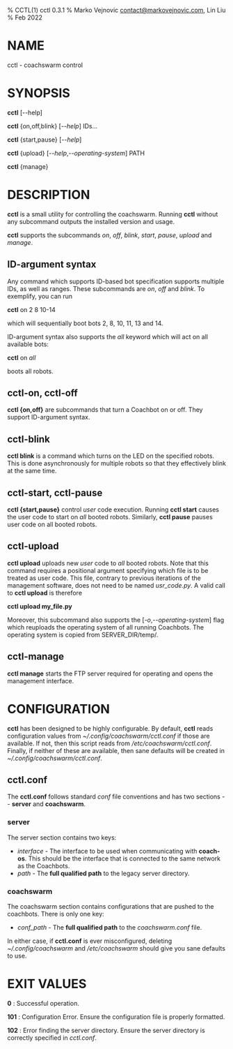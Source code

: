 % CCTL(1) cctl 0.3.1
% Marko Vejnovic <contact@markovejnovic.com>, Lin Liu
% Feb 2022

# NAME
cctl - coachswarm control

# SYNOPSIS
**cctl** [--help]

**cctl** {on,off,blink} [*--help*] IDs...

**cctl** {start,pause} [*--help*]

**cctl** {upload} [*--help*,*--operating-system*] PATH

**cctl** {manage}

# DESCRIPTION
**cctl** is a small utility for controlling the coachswarm. Running **cctl**
without any subcommand outputs the installed version and usage.

**cctl** supports the subcommands *on*, *off*, *blink*, *start*, *pause*,
*upload* and *manage*.

## ID-argument syntax

Any command which supports ID-based bot specification supports multiple IDs, as
well as ranges. These subcommands are *on*, *off* and *blink*. To exemplify,
you can run

**cctl** on 2 8 10-14

which will sequentially boot bots 2, 8, 10, 11, 13 and 14.

ID-argument syntax also supports the *all* keyword which will act on all
available bots:

**cctl** on *all*

boots all robots.

## cctl-on, cctl-off

**cctl {on,off}** are subcommands that turn a Coachbot on or off. They support
ID-argument syntax.

## cctl-blink

**cctl blink** is a command which turns on the LED on the specified robots.
This is done asynchronously for multiple robots so that they effectively blink
at the same time.

## cctl-start, cctl-pause

**cctl {start,pause}** control *user* code execution. Running **cctl start**
causes the user code to start on *all* booted robots. Similarly, **cctl pause**
pauses user code on all booted robots.

## cctl-upload

**cctl upload** uploads new *user* code to *all* booted robots. Note that this
command requires a positional argument specifying which file is to be treated
as user code. This file, contrary to previous iterations of the management
software, does not need to be named *usr_code.py*. A valid call to **cctl
upload** is therefore

**cctl upload my_file.py**

Moreover, this subcommand also supports the [*-o*,*--operating-system*] flag
which reuploads the operating system of all running Coachbots. The operating
system is copied from SERVER_DIR/temp/.

## cctl-manage

**cctl manage** starts the FTP server required for operating and opens the
management interface.

# CONFIGURATION

**cctl** has been designed to be highly configurable. By default, **cctl**
reads configuration values from *~/.config/coachswarm/cctl.conf* if those are
available. If not, then this script reads from */etc/coachswarm/cctl.conf*.
Finally, if neither of these are available, then sane defaults will be created
in *~/.config/coachswarm/cctl.conf*.

## cctl.conf

The **cctl.conf** follows standard *conf* file conventions and has two sections
-- **server** and **coachswarm**.

### server

The server section contains two keys:

* *interface* - The interface to be used when communicating with **coach-os**.
    This should be the interface that is connected to the same network as the
    Coachbots.
* *path* - The **full qualified path** to the legacy server directory.

### coachswarm

The coachswarm section contains configurations that are pushed to the
coachbots. There is only one key:

* *conf_path* - The **full qualified path** to the *coachswarm.conf* file.

In either case, if **cctl.conf** is ever misconfigured, deleting
*~/.config/coachswarm* and */etc/coachswarm* should give you sane defaults to
use.

# EXIT VALUES

**0**
: Successful operation.

**101**
: Configuration Error. Ensure the configuration file is properly formatted.

**102**
: Error finding the server directory. Ensure the server directory is correctly
specified in *cctl.conf*.
